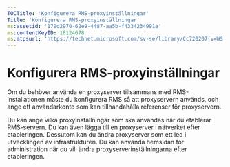 ```yaml
---
TOCTitle: 'Konfigurera RMS-proxyinställningar'
Title: 'Konfigurera RMS-proxyinställningar'
ms:assetid: '179d2970-62e9-4487-aa5b-f4334234991e'
ms:contentKeyID: 18124678
ms:mtpsurl: 'https://technet.microsoft.com/sv-se/library/Cc720207(v=WS.10)'
---
```


Konfigurera RMS-proxyinställningar
==================================

Om du behöver använda en proxyserver tillsammans med RMS-installationen måste du konfigurera RMS så att proxyservern används, och ange ett användarkonto som kan tillhandahålla referenser för proxyservern.

Du kan ange vilka proxyinställningar som ska användas när du etablerar RMS-servern. Du kan även lägga till en proxyserver i nätverket efter etableringen. Dessutom kan du ändra proxyserver som ett led i utvecklingen av infrastrukturen. Du kan använda hemsidan för administration när du vill ändra proxyserverinställningarna efter etableringen.
